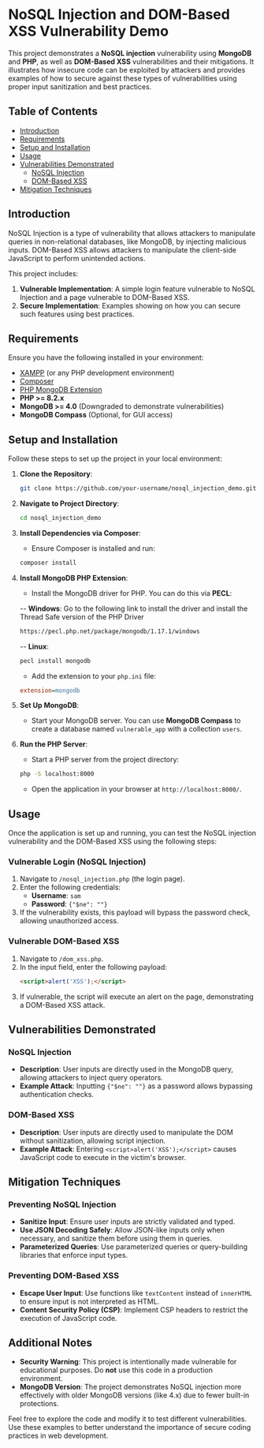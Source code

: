 
# NoSQL Injection and DOM-Based XSS Vulnerability Demo

This project demonstrates a **NoSQL injection** vulnerability using **MongoDB** and **PHP**, as well as **DOM-Based XSS** vulnerabilities and their mitigations. It illustrates how insecure code can be exploited by attackers and provides examples of how to secure against these types of vulnerabilities using proper input sanitization and best practices.

## Table of Contents

- [Introduction](#introduction)
- [Requirements](#requirements)
- [Setup and Installation](#setup-and-installation)
- [Usage](#usage)
- [Vulnerabilities Demonstrated](#vulnerabilities-demonstrated)
  - [NoSQL Injection](#nosql-injection)
  - [DOM-Based XSS](#dom-based-xss)
- [Mitigation Techniques](#mitigation-techniques)

## Introduction

NoSQL Injection is a type of vulnerability that allows attackers to manipulate queries in non-relational databases, like MongoDB, by injecting malicious inputs. DOM-Based XSS allows attackers to manipulate the client-side JavaScript to perform unintended actions.

This project includes:
1. **Vulnerable Implementation**: A simple login feature vulnerable to NoSQL Injection and a page vulnerable to DOM-Based XSS.
2. **Secure Implementation**: Examples showing on how you can secure such features using best practices.

## Requirements

Ensure you have the following installed in your environment:

- [XAMPP](https://www.apachefriends.org/index.html) (or any PHP development environment)
- [Composer](https://getcomposer.org/)
- [PHP MongoDB Extension](https://pecl.php.net/package/mongodb)
- **PHP >= 8.2.x**
- **MongoDB >= 4.0** (Downgraded to demonstrate vulnerabilities)
- **MongoDB Compass** (Optional, for GUI access)

## Setup and Installation

Follow these steps to set up the project in your local environment:

1. **Clone the Repository**:
   ```bash
   git clone https://github.com/your-username/nosql_injection_demo.git
   ```

2. **Navigate to Project Directory**:
   ```bash
   cd nosql_injection_demo
   ```

3. **Install Dependencies via Composer**:
   - Ensure Composer is installed and run:
   ```bash
   composer install
   ```

4. **Install MongoDB PHP Extension**:
   - Install the MongoDB driver for PHP. You can do this via **PECL**:

   -- **Windows**:
   Go to the following link to install the driver and install the Thread Safe version of the PHP Driver
   
   ```bash
   https://pecl.php.net/package/mongodb/1.17.1/windows
   ```

   -- **Linux**:
   ```bash
   pecl install mongodb
   ```

   - Add the extension to your `php.ini` file:
   ```ini
   extension=mongodb
   ```

5. **Set Up MongoDB**:
   - Start your MongoDB server. You can use **MongoDB Compass** to create a database named `vulnerable_app` with a collection `users`.

6. **Run the PHP Server**:
   - Start a PHP server from the project directory:
   ```bash
   php -S localhost:8000
   ```
   - Open the application in your browser at `http://localhost:8000/`.

## Usage

Once the application is set up and running, you can test the NoSQL injection vulnerability and the DOM-Based XSS using the following steps:

### Vulnerable Login (NoSQL Injection)

1. Navigate to `/nosql_injection.php` (the login page).
2. Enter the following credentials:
   - **Username**: `sam`
   - **Password**: `{"$ne": ""}`
3. If the vulnerability exists, this payload will bypass the password check, allowing unauthorized access.

### Vulnerable DOM-Based XSS

1. Navigate to `/dom_xss.php`.
2. In the input field, enter the following payload:
   ```html
   <script>alert('XSS');</script>
   ```
3. If vulnerable, the script will execute an alert on the page, demonstrating a DOM-Based XSS attack.

## Vulnerabilities Demonstrated

### NoSQL Injection

- **Description**: User inputs are directly used in the MongoDB query, allowing attackers to inject query operators.
- **Example Attack**: Inputting `{"$ne": ""}` as a password allows bypassing authentication checks.

### DOM-Based XSS

- **Description**: User inputs are directly used to manipulate the DOM without sanitization, allowing script injection.
- **Example Attack**: Entering `<script>alert('XSS');</script>` causes JavaScript code to execute in the victim's browser.

## Mitigation Techniques

### Preventing NoSQL Injection

- **Sanitize Input**: Ensure user inputs are strictly validated and typed.
- **Use JSON Decoding Safely**: Allow JSON-like inputs only when necessary, and sanitize them before using them in queries.
- **Parameterized Queries**: Use parameterized queries or query-building libraries that enforce input types.

### Preventing DOM-Based XSS

- **Escape User Input**: Use functions like `textContent` instead of `innerHTML` to ensure input is not interpreted as HTML.
- **Content Security Policy (CSP)**: Implement CSP headers to restrict the execution of JavaScript code.

## Additional Notes

- **Security Warning**: This project is intentionally made vulnerable for educational purposes. Do **not** use this code in a production environment.
- **MongoDB Version**: The project demonstrates NoSQL injection more effectively with older MongoDB versions (like 4.x) due to fewer built-in protections.

Feel free to explore the code and modify it to test different vulnerabilities. Use these examples to better understand the importance of secure coding practices in web development.
